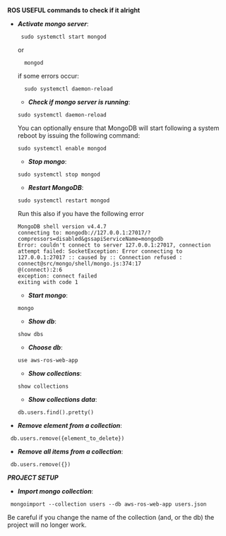 __ROS USEFUL commands to check if it alright__
* ***Activate mongo server***:
  ```shell_session
   sudo systemctl start mongod
  ```
  or
  ```shell_session
    mongod
  ```
  if some errors occur:
  ```shell_session
    sudo systemctl daemon-reload
  ```

  * ***Check if mongo server is running***:
  ```shell_session
  sudo systemctl daemon-reload
  ```
  You can optionally ensure that MongoDB will start following a system reboot by issuing the following command:
  ```shell_session
  sudo systemctl enable mongod
  ```

  * ***Stop mongo***:
  ```shell_session
  sudo systemctl stop mongod
  ```

  * ***Restart MongoDB***:
  ```shell_session
  sudo systemctl restart mongod
  ```
  Run this also if you have the following error
  ```shell_session
  MongoDB shell version v4.4.7
  connecting to: mongodb://127.0.0.1:27017/?compressors=disabled&gssapiServiceName=mongodb
  Error: couldn't connect to server 127.0.0.1:27017, connection attempt failed: SocketException: Error connecting to 127.0.0.1:27017 :: caused by :: Connection refused :
  connect@src/mongo/shell/mongo.js:374:17
  @(connect):2:6
  exception: connect failed
  exiting with code 1
  ```

  * ***Start mongo***:
  ```shell_session
  mongo
  ```  

  * ***Show db***:
  ```shell_session
  show dbs
  ```  

  * ***Choose db***:
  ```shell_session
  use aws-ros-web-app
  ``` 

  * ***Show collections***:
  ```shell_session
  show collections
  ``` 
  * ***Show collections data***:
  ```shell_session
  db.users.find().pretty()
  ```


* ***Remove element from a collection***:
 ```shell_session
  db.users.remove({element_to_delete})
```
* ***Remove all items from a collection***:
 ```shell_session
  db.users.remove({})
```

***PROJECT SETUP***
* ***Import mongo collection***:
 ```shell_session
  mongoimport --collection users --db aws-ros-web-app users.json 
  ```
Be careful if you change the name of the collection (and, or the db) the project will no longer work.